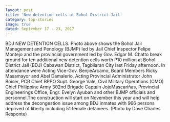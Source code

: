```yaml
---
layout: post
title: 'New detention cells at Bohol District Jail'
category: top-stories
image: true
dated: September 17 - 23, 2017
---
```


BDJ NEW DETENTION CELLS. Photo above shows the Bohol Jail Management and Penology (BJMP) led by Jail Chief Inspector Felipe Montejo and the provincial government led by Gov. Edgar M. Chatto break ground for ten additional new detention cells worth P10 million at Bohol District Jail (BDJ) Cabawan District, Tagbilaran City last Friday afternoon. In attendance were Acting Vice-Gov. BenjieArcamo, Board Members Ricky Masamayor and Abel Damalerio, Acting Provincial Administrator John Boiser, PCR Chief BPPO Supt. George Vale, Civil Military Operations (CMO) Chief Philippine Army 302nd Brigade Captain JojoMascariñas, Provincial Engineerings Office, Engr. Evelyn Ayuban and other BJMP officials and personnel.The construction will start on November this year and will help address the decongestion issue among BDJ inmates with 966 persons deprived of liberty including 51 female detainees. (Photo by Dave Charles Responte)